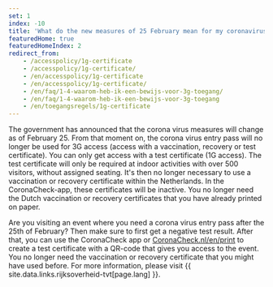 ```yaml
---
set: 1
index: -10
title: 'What do the new measures of 25 February mean for my coronavirus entry pass?'
featuredHome: true
featuredHomeIndex: 2
redirect_from: 
    - /accesspolicy/1g-certificate
    - /accesspolicy/1g-certificate/
    - /en/accesspolicy/1g-certificate
    - /en/accesspolicy/1g-certificate/
    - /en/faq/1-4-waarom-heb-ik-een-bewijs-voor-3g-toegang/
    - /en/faq/1-4-waarom-heb-ik-een-bewijs-voor-3g-toegang
    - /en/toegangsregels/1g-certificate
---
```

The government has announced that the corona virus measures will change as of February 25. From that moment on, the corona virus entry pass will no longer be used for 3G access (access with a vaccination, recovery or test certificate). You can only get access with a test certificate (1G access). The test certificate will only be required at indoor activities with over 500 visitors, without assigned seating. It's then no longer necessary to use a vaccination or recovery certificate within the Netherlands. In the CoronaCheck-app, these certificates will be inactive. You no longer need the Dutch vaccination or recovery certificates that you have already printed on paper.

Are you visiting an event where you need a corona virus entry pass after the 25th of February? Then make sure to first get a negative test result. After that, you can use the CoronaCheck app or [CoronaCheck.nl/en/print](http://coronacheck.nl/en/print) to create a test certificate with a QR-code that gives you access to the event. You no longer need the vaccination or recovery certificate that you might have used before. For more information, please visit {{ site.data.links.rijksoverheid-tvt[page.lang] }}.
